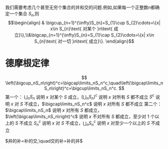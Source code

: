 
我们需要考虑几个甚至无穷个集合的并和交的问题.例如,如果每一个正整数$n$都确定一个集合 $S_n$,则
$$\begin{align}
& \bigcup_{n=1}^{\infty}S_{n}=S_{1}\cup S_{2}\cdots=\{x| x\in S_{n}\text{ 对某个 }n\text{ 成立}\},\\&\bigcap_{n=1}^{\infty}S_{n}=S_{1}\cap S_{2}\cdots=\{x| x\in S_{n}\text{ 对一切 }n\text{ 成立}\}.
\end{align}$$
# 德摩根定律
$$
\left(\bigcup_nS_n\right)^c=\bigcap\limits_nS_n^c,\quad\left(\bigcap\limits_nS_n\right)^c=\bigcup\limits_nS_n^c.
$$
第一个：
$\bigcup_{n}S_{n}$ 说明 $x$ 对某个 $S$ 成立，$\left(\bigcup_nS_n\right)^c$ 说明 $x$ 对所有 $S$ 都不成立
$S^c$ 说明 $x$ 对 $S$ 不成立，$\bigcap\limits_nS_n^c$ 说明 $x$ 对所有 $S$ 都不成立
第二个：
$\bigcap\limits_nS_n$ 说明 $x$ 对所有 $S$ 都成立，$\left(\bigcap\limits_nS_n\right)^c$ 说明 $x$ 不对所有 $S$ 都成立，至少对 $1$ 个以上的 $S$ 不成立
$S_{n}^{c}$ 说明 $x$ 对 $S$ 不成立，$\bigcup_{n}S_{n}^{c}$ 说明 $x$ 对至少一个以上的 $S$ 不成立

$并的补=补的交,\quad交的补=补的并$
